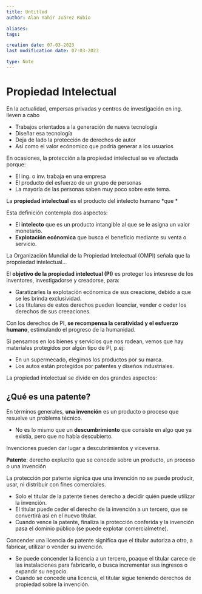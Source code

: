 ```yaml
---
title: Untitled
author: Alan Yahir Juárez Rubio

aliases:
tags:

creation date: 07-03-2023
last modification date: 07-03-2023

type: Note
---
```


# Propiedad Intelectual

En la actualidad, empersas privadas y centros de investigación en ing. lleven a cabo

- Trabajos orientados a la generación de nueva tecnología
- Diseñar esa tecnología
- Deja de lado la protección de derechos de autor
- Así como el valor ecónomico que podría generar a los usuarios

En ocasiones, la protección a la propiedad intelectual se ve afectada porque:

- El ing. o inv. trabaja en una empresa
- El producto del esfuerzo de un grupo de personas
- La mayoría de las personas saben muy poco sobre este tema.

La **propiedad intelectual** es el producto del intelecto humano *que *

Esta definición contempla dos aspectos:
- El **intelecto** que es un producto intangible al que se le asigna un valor monetario.
- **Explotación ecónomica** que busca el beneficio mediante su venta o servicio.

La Organización Mundial de la Propiedad Intelectual (OMPI) señala que la propoiedad intelectual...


El **objetivo de la propiedad intelectual (PI)** es proteger los intesrese de los inventores, investigadorse y creadorse, para:

- Garatizarles la explotación ecónomica de sus creacione, debido a que se les brinda exclusividad.
- Los titulares de estos derechos pueden licenciar, vender o ceder los derechos de sus creeaciones.

Con los derechos de PI, **se recompensa la ceratividad y el esfuerzo humano**, estimulando el progreso de la humanidad.

Si pensamos en los bienes y servicios que nos rodean, vemos que hay materiales protegidos por algún tipo de PI, p.ej:

- En un supermecado, elegimos los productos por su marca.
- Los autos están protegidos por patentes y diseños industriales.

La propiedad intelectual se divide en dos grandes aspectos:

## ¿Qué es una patente?

En términos generales, **una invención** es un producto o proceso que resuelve un problema técnico.

- No es lo mismo que un **descumbrimiento** que consiste en algo que ya existía, pero que no había descubierto.

Invenciones pueden dar lugar a descubrimientos y viceversa.

**Patente**: derecho explucito que se concede sobre un producto, un proceso o una invención

La protección por patente signica que una invención no se puede producir, usar, ni distribuir con fines comerciales.

- Solo el titular de la patente tienes derecho a decidir quién puede utilizar la invención.
- El titular puede ceder el derecho de la invención a un tercero, que se convertirá así en el nuevo titular.
- Cuando vence la patente, finaliza la protección conferida y la invención pasa el dominio público (se puede explotar comercialmetne).

Concender una licencia de patente significa que el titular autoriza  a otro, a fabricar, utilizar o vender su invención.

- Se puede concender la licencia a un tercero, poaque el titular carece de las instalaciones para fabricarlo, o busca incrementar sus ingresos o expandir su negocio.
- Cuando se concede una licencia, el titular sigue teniendo derechos de propiedad sobre la invención.